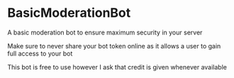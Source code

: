 # BasicModerationBot
A basic moderation bot to ensure maximum security in your server

Make sure to never share your bot token online as it allows a user to gain full access to your bot

This bot is free to use however I ask that credit is given whenever available
